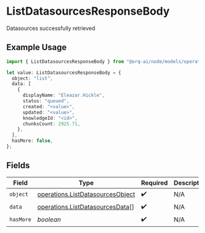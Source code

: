 # ListDatasourcesResponseBody

Datasources successfully retrieved

## Example Usage

```typescript
import { ListDatasourcesResponseBody } from "@orq-ai/node/models/operations";

let value: ListDatasourcesResponseBody = {
  object: "list",
  data: [
    {
      displayName: "Eleazar.Hickle",
      status: "queued",
      created: "<value>",
      updated: "<value>",
      knowledgeId: "<id>",
      chunksCount: 2925.71,
    },
  ],
  hasMore: false,
};
```

## Fields

| Field                                                                                | Type                                                                                 | Required                                                                             | Description                                                                          |
| ------------------------------------------------------------------------------------ | ------------------------------------------------------------------------------------ | ------------------------------------------------------------------------------------ | ------------------------------------------------------------------------------------ |
| `object`                                                                             | [operations.ListDatasourcesObject](../../models/operations/listdatasourcesobject.md) | :heavy_check_mark:                                                                   | N/A                                                                                  |
| `data`                                                                               | [operations.ListDatasourcesData](../../models/operations/listdatasourcesdata.md)[]   | :heavy_check_mark:                                                                   | N/A                                                                                  |
| `hasMore`                                                                            | *boolean*                                                                            | :heavy_check_mark:                                                                   | N/A                                                                                  |